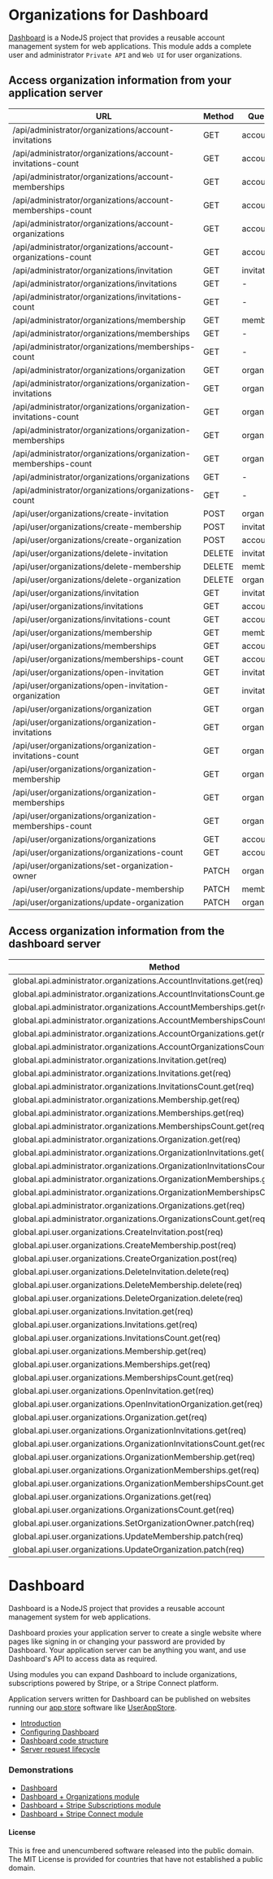 # Organizations for Dashboard

[Dashboard](https://github.com/userappstore/dashboard) is a NodeJS project that provides a reusable account management system for web applications.  This module adds a complete user and administrator `Private API` and `Web UI` for user organizations.

## Access organization information from your application server

| URL                                                             | Method | Querystring         | POST data  |
|-----------------------------------------------------------------|--------|---------------------|------------|
|/api/administrator/organizations/account-invitations             | GET    | accountid=          |            |
|/api/administrator/organizations/account-invitations-count       | GET    | accountid=          |            |
|/api/administrator/organizations/account-memberships             | GET    | accountid=          |            |
|/api/administrator/organizations/account-memberships-count       | GET    | accountid=          |            |
|/api/administrator/organizations/account-organizations           | GET    | accountid=          |            |
|/api/administrator/organizations/account-organizations-count     | GET    | accountid=          |            |
|/api/administrator/organizations/invitation                      | GET    | invitationid=       |            |
|/api/administrator/organizations/invitations                     | GET    | -                   |            |
|/api/administrator/organizations/invitations-count               | GET    | -                   |            |
|/api/administrator/organizations/membership                      | GET    | membershipid=       |            |
|/api/administrator/organizations/memberships                     | GET    | -                   |            |
|/api/administrator/organizations/memberships-count               | GET    | -                   |            |
|/api/administrator/organizations/organization                    | GET    | organizationid=     |            |
|/api/administrator/organizations/organization-invitations        | GET    | organizationid=     |            |
|/api/administrator/organizations/organization-invitations-count  | GET    |organizationid=      |            |
|/api/administrator/organizations/organization-memberships        | GET    | organizationid=     |            |
|/api/administrator/organizations/organization-memberships-count  | GET    | organizationid=     |            |
|/api/administrator/organizations/organizations                   | GET    | -                   |            |
|/api/administrator/organizations/organizations-count             | GET    | -                   |            |
|/api/user/organizations/create-invitation                        | POST   | organizationid=     | code=      |
|/api/user/organizations/create-membership                        | POST   | invitationid=       | code=&name=&email= |
|/api/user/organizations/create-organization                      | POST   | accountid=          | name=&email= |
|/api/user/organizations/delete-invitation                        | DELETE | invitationid=       |            |
|/api/user/organizations/delete-membership                        | DELETE | membershipid=       |            |
|/api/user/organizations/delete-organization                      | DELETE | organizationid=     |            |
|/api/user/organizations/invitation                               | GET    | invitationid=       |            |
|/api/user/organizations/invitations                              | GET    | accountid=          |            |
|/api/user/organizations/invitations-count                        | GET    | accountid=          |            |
|/api/user/organizations/membership                               | GET    | membershipid=       |            |
|/api/user/organizations/memberships                              | GET    | accountid=          |            |
|/api/user/organizations/memberships-count                        | GET    | accountid=          |            |
|/api/user/organizations/open-invitation                          | GET    | invitationid=       |            |
|/api/user/organizations/open-invitation-organization             | GET    | invitationid=       |            |
|/api/user/organizations/organization                             | GET    | organizationid=     |            |
|/api/user/organizations/organization-invitations                 | GET    | organizationid=     |            |
|/api/user/organizations/organization-invitations-count           | GET    | organizationid=     |            |
|/api/user/organizations/organization-membership                  | GET    | organizationid=     |            |
|/api/user/organizations/organization-memberships                 | GET    | organizationid=     |            |
|/api/user/organizations/organization-memberships-count           | GET    | organizationid=     |            |
|/api/user/organizations/organizations                            | GET    | accountid=          |            |
|/api/user/organizations/organizations-count                      | GET    | accountid=          |            |
|/api/user/organizations/set-organization-owner                   | PATCH  | organizationid=     | accountid= |
|/api/user/organizations/update-membership                        | PATCH  | membershipid=       | name=&email= |
|/api/user/organizations/update-organization                      | PATCH  | organizationid=     | name=&email= |

## Access organization information from the dashboard server

| Method                                                                       | Querystring         | POST data  |
|------------------------------------------------------------------------------|---------------------|------------|
|global.api.administrator.organizations.AccountInvitations.get(req)            | accountid=          |            |
|global.api.administrator.organizations.AccountInvitationsCount.get(req)       | accountid=          |            |
|global.api.administrator.organizations.AccountMemberships.get(req)            | accountid=          |            |
|global.api.administrator.organizations.AccountMembershipsCount.get(req)       | accountid=          |            |
|global.api.administrator.organizations.AccountOrganizations.get(req)          | accountid=          |            |
|global.api.administrator.organizations.AccountOrganizationsCount.get(req)     | accountid=          |            |
|global.api.administrator.organizations.Invitation.get(req)                    | invitationid=       |            |
|global.api.administrator.organizations.Invitations.get(req)                   | -                   |            |
|global.api.administrator.organizations.InvitationsCount.get(req)              | -                   |            |
|global.api.administrator.organizations.Membership.get(req)                    | membershipid=       |            |
|global.api.administrator.organizations.Memberships.get(req)                   | -                   |            |
|global.api.administrator.organizations.MembershipsCount.get(req)              | -                   |            |
|global.api.administrator.organizations.Organization.get(req)                  | organizationid=     |            |
|global.api.administrator.organizations.OrganizationInvitations.get(req)       | organizationid=     |            |
|global.api.administrator.organizations.OrganizationInvitationsCount.get(req)  | organizationid=     |            |
|global.api.administrator.organizations.OrganizationMemberships.get(req)       | organizationid=     |            |
|global.api.administrator.organizations.OrganizationMembershipsCount.get(req)  | organizationid=     |            |
|global.api.administrator.organizations.Organizations.get(req)                 | -                   |            |
|global.api.administrator.organizations.OrganizationsCount.get(req)            | -                   |            |
|global.api.user.organizations.CreateInvitation.post(req)                      | organizationid=     | code=      |
|global.api.user.organizations.CreateMembership.post(req)                      | invitationid=       | code=&name=&email= |
|global.api.user.organizations.CreateOrganization.post(req)                    | accountid=          | name=&email= |
|global.api.user.organizations.DeleteInvitation.delete(req)                    | invitationid=       |            |
|global.api.user.organizations.DeleteMembership.delete(req)                    | membershipid=       |            |
|global.api.user.organizations.DeleteOrganization.delete(req)                  | organizationid=     |            |
|global.api.user.organizations.Invitation.get(req)                             | invitationid=       |            |
|global.api.user.organizations.Invitations.get(req)                            | accountid=          |            |
|global.api.user.organizations.InvitationsCount.get(req)                       | accountid=          |            |
|global.api.user.organizations.Membership.get(req)                             | membershipid=       |            |
|global.api.user.organizations.Memberships.get(req)                            | accountid=          |            |
|global.api.user.organizations.MembershipsCount.get(req)                       | accountid=          |            |
|global.api.user.organizations.OpenInvitation.get(req)                         | invitationid=       |            |
|global.api.user.organizations.OpenInvitationOrganization.get(req)             | invitationid=       |            |
|global.api.user.organizations.Organization.get(req)                           | organizationid=     |            |
|global.api.user.organizations.OrganizationInvitations.get(req)                | organizationid=     |            |
|global.api.user.organizations.OrganizationInvitationsCount.get(req)           | organizationid=     |            |
|global.api.user.organizations.OrganizationMembership.get(req)                 | organizationid=     |            |
|global.api.user.organizations.OrganizationMemberships.get(req)                | organizationid=     |            |
|global.api.user.organizations.OrganizationMembershipsCount.get(req)           | organizationid=     |            |
|global.api.user.organizations.Organizations.get(req)                          | accountid=          |            |
|global.api.user.organizations.OrganizationsCount.get(req)                     | accountid=          |            |
|global.api.user.organizations.SetOrganizationOwner.patch(req)                 | organizationid=     | accountid= |
|global.api.user.organizations.UpdateMembership.patch(req)                     | membershipid=       | name=&email= |
|global.api.user.organizations.UpdateOrganization.patch(req)                   | organizationid=     | name=&email= |
 
 # Dashboard

Dashboard is a NodeJS project that provides a reusable account management system for web applications. 

Dashboard proxies your application server to create a single website where pages like signing in or changing your password are provided by Dashboard.  Your application server can be anything you want, and use Dashboard's API to access data as required.

Using modules you can expand Dashboard to include organizations, subscriptions powered by Stripe, or a Stripe Connect platform.

Application servers written for Dashboard can be published on websites running our [app store](https://github.com/userappstore/app-store-dashboard-server) software like [UserAppStore](https://userappstore.com).

- [Introduction](https://github.com/userappstore/dashboard/wiki)
- [Configuring Dashboard](https://github.com/userappstore/dashboard/wiki/Configuring-Dashboard)
- [Dashboard code structure](https://github.com/userappstore/dashboard/wiki/Dashboard-code-structure)
- [Server request lifecycle](https://github.com/userappstore/dashboard/wiki/Server-Request-Lifecycle)

### Demonstrations

- [Dashboard](https://dashboard-demo-2344.herokuapp.com)
- [Dashboard + Organizations module](https://organizations-demo-7933.herokuapp.com)
- [Dashboard + Stripe Subscriptions module](https://stripe-subscriptions-5701.herokuapp.com)
- [Dashboard + Stripe Connect module](https://stripe-connect-8509.herokuapp.com)

 #### License

This is free and unencumbered software released into the public domain.  The MIT License is provided for countries that have not established a public domain.